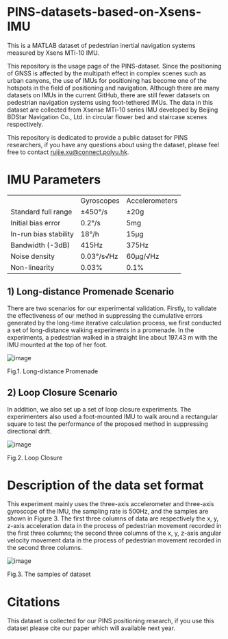# PINS-datasets-based-on-Xsens-IMU
This is a MATLAB dataset of pedestrian inertial navigation systems measured by Xsens MTi-10 IMU.

This repository is the usage page of the PINS-dataset. Since the positioning of GNSS is affected by the multipath effect in complex scenes such as urban canyons, the use of IMUs for positioning has become one of the hotspots in the field of positioning and navigation. Although there are many datasets on IMUs in the current GitHub, there are still fewer datasets on pedestrian navigation systems using foot-tethered IMUs. The data in this dataset are collected from Xsense MTi-10 series IMU developed by Beijing BDStar Navigation Co., Ltd. in circular flower bed and staircase scenes respectively.

This repository is dedicated to provide a public dataset for PINS researchers, if you have any questions about using the dataset, please feel free to contact ruijie.xu@connect.polyu.hk.

# IMU Parameters
<table>
    <tr>
        <td> </td><td>Gyroscopes</td><td>Accelerometers</td>
    </tr>
    <tr>
        <td>Standard full range</td><td>±450°/s</td><td>±20g</td>
    </tr>
    <tr>
        <td>Initial bias error</td><td>0.2°/s</td><td>5mg</td>
    </tr>
    <tr>
        <td>In-run bias stability</td><td>18°/h</td><td>15μg</td>
    </tr>
    <tr>
        <td>Bandwidth (-3dB)</td><td>415Hz</td><td>375Hz</td>
    </tr>
    <tr>
        <td>Noise density</td><td>0.03°/s√Hz</td><td>60μg/√Hz</td>
    </tr>
    <tr>
        <td>Non-linearity</td><td>0.03%</td><td>0.1%</td>
    </tr>
</table>

## 1) Long-distance Promenade Scenario
There are two scenarios for our experimental validation. Firstly, to validate the effectiveness of our method in suppressing the cumulative errors generated by the long-time iterative calculation process, we first conducted a set of long-distance walking experiments in a promenade. In the experiments, a pedestrian walked in a straight line about 197.43 m with the IMU mounted at the top of her foot.

![image](https://github.com/RuijieXu0408/PINS-datasets-based-on-Xsens-IMU/assets/65544040/9f144491-b4f2-4e65-ac11-55c331a894d1)

Fig.1. Long-distance Promenade

## 2) Loop Closure Scenario
In addition, we also set up a set of loop closure experiments. The experimenters also used a foot-mounted IMU to walk around a rectangular square to test the performance of the proposed method in suppressing directional drift.

![image](https://github.com/RuijieXu0408/PINS-datasets-based-on-Xsens-IMU/assets/65544040/3d6757bb-92d7-4566-a605-dee26aa5a89f)

Fig.2. Loop Closure

# Description of the data set format
This experiment mainly uses the three-axis accelerometer and three-axis gyroscope of the IMU, the sampling rate is 500Hz, and the samples are shown in Figure 3. The first three columns of data are respectively the x, y, z-axis acceleration data in the process of pedestrian movement recorded in the first three columns; the second three columns of the x, y, z-axis angular velocity movement data in the process of pedestrian movement recorded in the second three columns.

![image](https://github.com/RuijieXu0408/PINS-datasets-based-on-Xsens-IMU/assets/65544040/12df19b9-a1de-4937-aace-35e3f94ec272)

Fig.3. The samples of dataset

# Citations
This dataset is collected for our PINS positioning research, if you use this dataset please cite our paper which will available next year.

